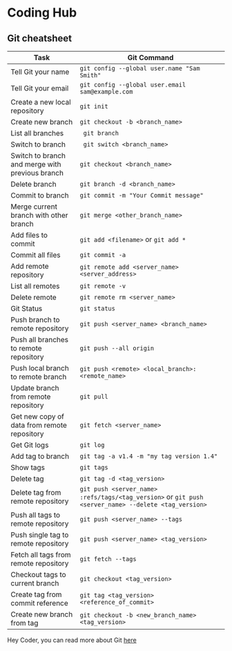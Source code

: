 # Coding Hub 
## Git cheatsheet
| Task | Git Command |
| -------- | -------- |
| Tell Git your name | ```git config --global user.name "Sam Smith" ```|
| Tell Git your email | ``` git config --global user.email sam@example.com ```|
| Create a new local repository | ```git init```|
| Create new branch | ```git checkout -b <branch_name> ```|
| List all branches | ``` git branch```|
| Switch to branch | ``` git switch <branch_name>```|
| Switch to branch and merge with previous branch| ```git checkout <branch_name>```|
| Delete branch | ``` git branch -d <branch_name> ```|
| Commit to branch | ```git commit -m "Your Commit message"```|
| Merge current branch with other branch | ```git merge <other_branch_name> ```
| Add files to commit| ```git add <filename>``` or ```git add * ```|
| Commit all files | ```git commit -a```|
| Add remote repository | ```git remote add <server_name> <server_address>```|
| List all remotes | ```git remote -v ```|
| Delete remote | ```git remote rm <server_name>```|
| Git Status | ```git status```|
| Push branch to remote repository| ```git push <server_name> <branch_name>```|
| Push all branches to remote repository | ```git push --all origin```|
| Push local branch to remote branch | ```git push <remote> <local_branch>:<remote_name>```|
|Update branch from remote repository| ```git pull```|
| Get new copy of data from remote repository| ```git fetch <server_name>```|
| Get Git logs| ```git log```|
| Add tag to branch | ```git tag -a v1.4 -m "my tag version 1.4"``` |
| Show tags | ```git tags```|
| Delete tag | ```git tag -d <tag_version>```|
| Delete tag from remote repository | ```git push <server_name> :refs/tags/<tag_version>``` or ```git push <server_name> --delete <tag_version>```|
| Push all tags to remote repository | ```git push <server_name> --tags ```|
| Push single tag to remote repository| ```git push <server_name> <tag_version>```|
| Fetch all tags from remote repository| ```git fetch --tags```|
| Checkout tags to current branch | ```git checkout <tag_version>```|
| Create tag from commit reference | ```git tag <tag_version> <reference_of_commit>```|
| Create new branch from tag | ```git checkout -b <new_branch_name> <tag_version>```|


Hey Coder, you can read more about Git [here](https://git-scm.com/doc)
